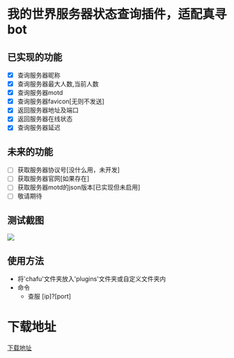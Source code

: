 # 我的世界服务器状态查询插件，适配真寻bot

## 已实现的功能

- [x] 查询服务器昵称
- [x] 查询服务器最大人数,当前人数
- [x] 查询服务器motd
- [x] 查询服务器favicon[无则不发送]
- [x] 返回服务器地址及端口
- [x] 返回服务器在线状态
- [x] 查询服务器延迟

## 未来的功能

- [ ] 获取服务器协议号[没什么用，未开发]
- [ ] 获取服务器官网[如果存在]
- [ ] 获取服务器motd的json版本[已实现但未启用]
- [ ] 敬请期待

## 测试截图

<img src="https://user-images.githubusercontent.com/104612722/200799085-739149f2-533b-464c-97fd-2572858d201d.png">

## 使用方法

- 将'chafu'文件夹放入'plugins'文件夹或自定义文件夹内
- 命令
  - 查服 [ip]?[port]

# 下载地址

[下载地址](https://github.com/YiRanEL/zhenxun_chafu_Minecraft/releases)
